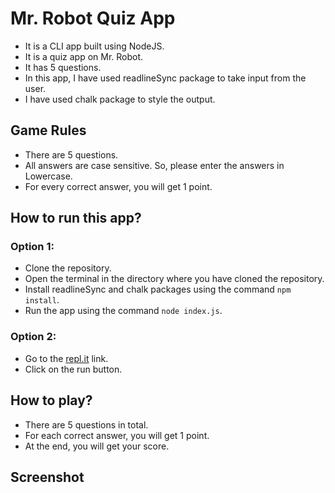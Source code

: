 # Mr. Robot Quiz App

- It is a CLI app built using NodeJS.
- It is a quiz app on Mr. Robot.
- It has 5 questions.
- In this app, I have used readlineSync package to take input from the user.
- I have used chalk package to style the output.

## Game Rules

- There are 5 questions.
- All answers are case sensitive. So, please enter the answers in Lowercase.
- For every correct answer, you will get 1 point.

## How to run this app?

### Option 1:

- Clone the repository.
- Open the terminal in the directory where you have cloned the repository.
- Install readlineSync and chalk packages using the command `npm install`.
- Run the app using the command `node index.js`.

### Option 2:

- Go to the [repl.it](https://replit.com/@SahsiSunny/Exercise-15-Quiz#index.js?embed=1&output=1) link.
- Click on the run button.

## How to play?

- There are 5 questions in total.
- For each correct answer, you will get 1 point.
- At the end, you will get your score.

## Screenshot
